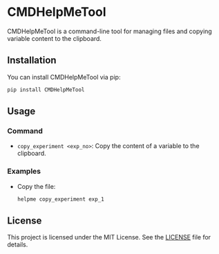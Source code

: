 # CMDHelpMeTool

CMDHelpMeTool is a command-line tool for managing files and copying variable content to the clipboard.

## Installation

You can install CMDHelpMeTool via pip:

```bash
pip install CMDHelpMeTool
```
## Usage

### Command
- `copy_experiment <exp_no>`: Copy the content of a variable to the clipboard.

### Examples

- Copy the file:

  ```bash
  helpme copy_experiment exp_1
  ```
## License

This project is licensed under the MIT License. See the [LICENSE](LICENSE) file for details.
